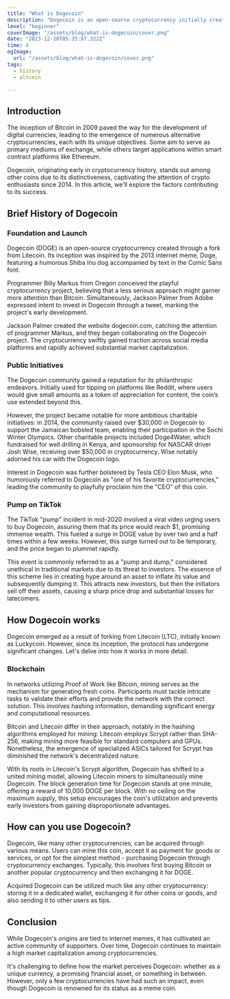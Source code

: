 ```yaml
---
title: "What is Dogecoin"
description: "Dogecoin is an open-source cryptocurrency initially created as a joke but has evolved into a cryptocurrency with an active community and widespread recognition. It's based on the internet meme Doge and is used for tipping, online payments, and charitable initiatives due to its accessibility and low fees."
level: "beginner"
coverImage: "/assets/blog/what-is-dogecoin/cover.png"
date: "2023-12-20T05:35:07.322Z"
time: 4
ogImage:
  url: "/assets/blog/what-is-dogecoin/cover.png"
tags:
  - history
  - altcoin

---
```



## Introduction
The inception of Bitcoin in 2009 paved the way for the development of digital currencies, leading to the emergence of numerous alternative cryptocurrencies, each with its unique objectives. Some aim to serve as primary mediums of exchange, while others target applications within smart contract platforms like Ethereum.

Dogecoin, originating early in cryptocurrency history, stands out among other coins due to its distinctiveness, captivating the attention of crypto enthusiasts since 2014. In this article, we'll explore the factors contributing to its success.

## Brief History of Dogecoin
### Foundation and Launch
Dogecoin (DOGE) is an open-source cryptocurrency created through a fork from Litecoin. Its inception was inspired by the 2013 internet meme, Doge, featuring a humorous Shiba Inu dog accompanied by text in the Comic Sans font.

Programmer Billy Markus from Oregon conceived the playful cryptocurrency project, believing that a less serious approach might garner more attention than Bitcoin. Simultaneously, Jackson Palmer from Adobe expressed intent to invest in Dogecoin through a tweet, marking the project's early development.

Jackson Palmer created the website dogecoin.com, catching the attention of programmer Markus, and they began collaborating on the Dogecoin project. The cryptocurrency swiftly gained traction across social media platforms and rapidly achieved substantial market capitalization.

### Public Initiatives
The Dogecoin community gained a reputation for its philanthropic endeavors. Initially used for tipping on platforms like Reddit, where users would give small amounts as a token of appreciation for content, the coin’s use extended beyond this.

However, the project became notable for more ambitious charitable initiatives: in 2014, the community raised over $30,000 in Dogecoin to support the Jamaican bobsled team, enabling their participation in the Sochi Winter Olympics. Other charitable projects included Doge4Water, which fundraised for well drilling in Kenya, and sponsorship for NASCAR driver Josh Wise, receiving over $50,000 in cryptocurrency. Wise notably adorned his car with the Dogecoin logo.

Interest in Dogecoin was further bolstered by Tesla CEO Elon Musk, who humorously referred to Dogecoin as "one of his favorite cryptocurrencies," leading the community to playfully proclaim him the "CEO" of this coin.

### Pump on TikTok
The TikTok "pump" incident in mid-2020 involved a viral video urging users to buy Dogecoin, assuring them that its price would reach $1, promising immense wealth. This fueled a surge in DOGE value by over two and a half times within a few weeks. However, this surge turned out to be temporary, and the price began to plummet rapidly.

This event is commonly referred to as a "pump and dump," considered unethical in traditional markets due to its threat to investors. The essence of this scheme lies in creating hype around an asset to inflate its value and subsequently dumping it. This attracts new investors, but then the initiators sell off their assets, causing a sharp price drop and substantial losses for latecomers.

## How Dogecoin works
Dogecoin emerged as a result of forking from Litecoin (LTC), initially known as Luckycoin. However, since its inception, the protocol has undergone significant changes. Let's delve into how it works in more detail.

### Blockchain
In networks utilizing Proof of Work like Bitcoin, mining serves as the mechanism for generating fresh coins. Participants must tackle intricate tasks to validate their efforts and provide the network with the correct solution. This involves hashing information, demanding significant energy and computational resources.

Bitcoin and Litecoin differ in their approach, notably in the hashing algorithms employed for mining: Litecoin employs Scrypt rather than SHA-256, making mining more feasible for standard computers and GPUs. Nonetheless, the emergence of specialized ASICs tailored for Scrypt has diminished the network's decentralized nature.

With its roots in Litecoin's Scrypt algorithm, Dogecoin has shifted to a united mining model, allowing Litecoin miners to simultaneously mine Dogecoin. The block generation time for Dogecoin stands at one minute, offering a reward of 10,000 DOGE per block. With no ceiling on the maximum supply, this setup encourages the coin's utilization and prevents early investors from gaining disproportionate advantages.

## How can you use Dogecoin?

Dogecoin, like many other cryptocurrencies, can be acquired through various means. Users can mine this coin, accept it as payment for goods or services, or opt for the simplest method - purchasing Dogecoin through cryptocurrency exchanges. Typically, this involves first buying Bitcoin or another popular cryptocurrency and then exchanging it for DOGE.

Acquired Dogecoin can be utilized much like any other cryptocurrency: storing it in a dedicated wallet, exchanging it for other coins or goods, and also sending it to other users as tips.

## Conclusion
While Dogecoin's origins are tied to internet memes, it has cultivated an active community of supporters. Over time, Dogecoin continues to maintain a high market capitalization among cryptocurrencies.

It's challenging to define how the market perceives Dogecoin: whether as a unique currency, a promising financial asset, or something in between. However, only a few cryptocurrencies have had such an impact, even though Dogecoin is renowned for its status as a meme coin.


